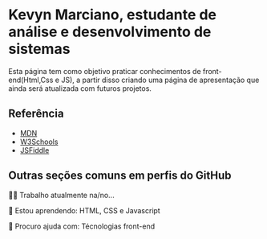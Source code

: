 
# Kevyn Marciano, estudante de análise e desenvolvimento de sistemas

Esta página tem como objetivo praticar conhecimentos de front-end(Html,Css e JS), a partir disso criando uma página de apresentação que ainda será atualizada com futuros projetos.


## Referência

 - [MDN](https://developer.mozilla.org/en-US/)
 - [W3Schools](https://www.w3schools.com/)
 - [JSFiddle](https://jsfiddle.net/)


## Outras seções comuns em perfis do GitHub
👩‍💻 Trabalho atualmente na/no...

🧠 Estou aprendendo: HTML, CSS e Javascript

🤔 Procuro ajuda com: Técnologias front-end 
